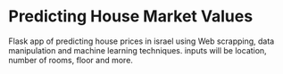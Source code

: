 # Predicting House Market Values
Flask app of predicting house prices in israel using Web scrapping, data manipulation and machine learning techniques.
inputs will be location, number of rooms, floor and more.
